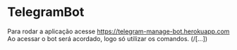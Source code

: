 # TelegramBot
  Para rodar a aplicação acesse https://telegram-manage-bot.herokuapp.com
  Ao acessar o bot será acordado, logo só utilizar os comandos. (/[...])
